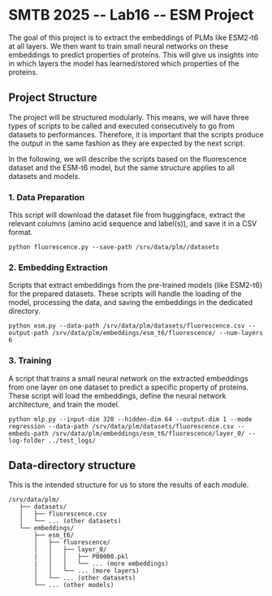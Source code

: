 # SMTB 2025 -- Lab16 -- ESM Project

The goal of this project is to extract the embeddings of PLMs like ESM2-t6 at all layers. We then want to train small neural networks on these embeddings to predict properties of proteins. This will give us insights into in which layers the model has learned/stored which properties of the proteins.

## Project Structure

The project will be structured modularly. This means, we will have three types of scripts to be called and executed consecutively to go from datasets to performances. Therefore, it is important that the scripts produce the output in the same fashion as they are expected by the next script.

In the following, we will describe the scripts based on the fluorescence dataset and the ESM-t6 model, but the same structure applies to all datasets and models.

### 1. **Data Preparation**

This script will download the dataset file from huggingface, extract the relevant columns (amino acid sequence and label(s)), and save it in a CSV format.

```shell
python fluorescence.py --save-path /srv/data/plm//datasets
```

### 2. **Embedding Extraction**

Scripts that extract embeddings from the pre-trained models (like ESM2-t6) for the prepared datasets. These scripts will handle the loading of the model, processing the data, and saving the embeddings in the dedicated directory.

```shell
python esm.py --data-path /srv/data/plm/datasets/fluorescence.csv --output-path /srv/data/plm/embeddings/esm_t6/fluorescence/ --num-layers 6
```

### 3. **Training**

A script that trains a small neural network on the extracted embeddings from one layer on one dataset to predict a specific property of proteins. These script will load the embeddings, define the neural network architecture, and train the model.

```shell
python mlp.py --input-dim 320 --hidden-dim 64 --output-dim 1 --mode regression --data-path /srv/data/plm/datasets/fluorescence.csv --embeds-path /srv/data/plm/embeddings/esm_t6/fluorescence/layer_0/ --log-folder ../test_logs/
```

## Data-directory structure

This is the intended structure for us to store the results of each module.

```shell
/srv/data/plm/
   ├── datasets/
   │   ├── fluorescence.csv
   │   └── ... (other datasets)
   └── embeddings/
       ├── esm_t6/
       │   ├── fluorescence/
       │   │   ├── layer_0/
       |   │   │   ├── P00000.pkl
       |   │   │   └── ... (more embeddings)
       │   │   └── ... (more layers)
       │   └── ... (other datasets)
       └── ... (other models)
```
